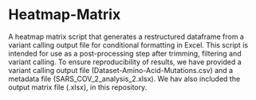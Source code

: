 # Heatmap-Matrix
A heatmap matrix script that generates a restructured dataframe from a variant calling output file for conditional formatting in Excel. This script is intended for use as a post-processing step after trimming, filtering and variant calling. To ensure reproducibility of results, we have provided a variant calling output file (Dataset-Amino-Acid-Mutations.csv) and a metadata file (SARS_COV_2_analysis_2.xlsx). We hav also included the output matrix file (.xlsx), in this repository. 
